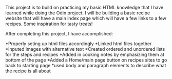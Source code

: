 This project is to build on practicing my basic HTML knowledge that I have learned while doing the Odin project. I will be building a basic recipe website that will have a main index page which will have a few links to a few recipes. Some inspiration for tasty treats!

After completing this project, I have accomplished:

*Properly seting up html files accordingly
*Linked html files together
*Inputed images with alternative text
*Created ordered and unordered lists for the steps and recipes
*Added in cooking notes by emphasizing them at bottom of the page
*Added a Home/main page button on recipes sites to go back to starting page
*used body and paragraph elements to describe what the recipe is all about
